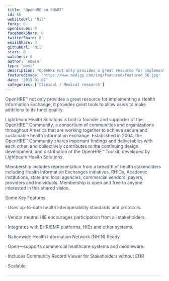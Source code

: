 ```yaml
--- 
 title: "OpenHRE on SMART" 
 id: 56  
 websiteUrl: "Nil" 
 forks: 0 
 openIssues: 0  
 facebookShare: 0  
 twitterShare: 0  
 emailShare: 0  
 githubUrl: 'Nil'
 stars: 0 
 watchers: 0 
 author: 'Admin' 
 type: 'post' 
 description: "OpenHRE not only provides a great resource for implementing a Health Information Exchange it provides great tools to allow users to make additions to "
 featuredimage: 'https://www.medigy.com/img/featured/featured_56.jpg' 
 date: '2019-01-07'
 categories: ['Clinical / Medical research']
---
```

<div data-reactid="39" style="color: rgb(67, 80, 101); font-family: "Open Sans", sans-serif; font-size: 16px;"><div data-reactid="40">OpenHRE™ not only provides a great resource for implementing a Health Information Exchange, it provides great tools to allow users to make additions to its functionality.

Lightbeam Health Solutions is both a founder and supporter of the OpenHRE™ Community, a consortium of communities and organizations throughout America that are working together to achieve secure and sustainable health information exchange. Established in 2004, the OpenHRE™ Community shares important findings and deliverables with each other, and collectively contributes to the continuing design, development, and distribution of the OpenHRE™ Toolkit, developed by Lightbeam Health Solutions.

Membership includes representation from a breadth of health stakeholders including Health Information Exchanges initiatives, RHIOs, Academic institutions, state and local agencies, commercial vendors, payers, providers and individuals. Membership is open and free to anyone interested in this shared vision.

Some Key Features:

· Uses up-to-date health interoperability standards and protocols.

· Vendor neutral HIE encourages participation from all stakeholders.

· Integrates with EHR/EMR platforms, HIEs and other systems.

· Nationwide Health Information Network (NHIN) Ready.

· Open—supports commercial healthcare systems and middleware.

· Includes Community Record Viewer for Stakeholders without EHR

· Scalable

</div></div><div data-reactid="41" style="color: rgb(67, 80, 101); font-family: "Open Sans", sans-serif; font-size: 16px;"><div class="YMs_y" data-reactid="42" style="border-top: 4px solid rgb(243, 243, 243); padding-top: 1.5em; margin-top: 1.5em;"><div class="_3tpF_" data-reactid="43" style="width: 240px; display: inline-block; vertical-align: top; margin-bottom: 0px; padding: 0px 1em 0px 0px;"></div></div></div>